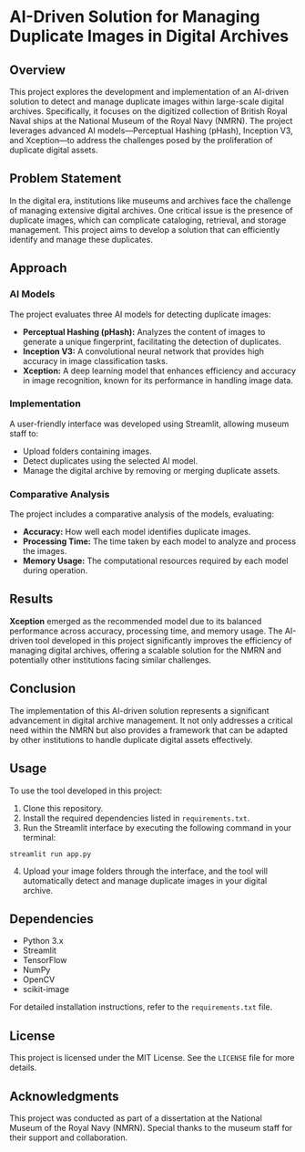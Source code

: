 <!DOCTYPE html>
<html lang="en">
<head>
    <meta charset="UTF-8">
    <meta name="viewport" content="width=device-width, initial-scale=1.0">

</head>
<body>

<h1>AI-Driven Solution for Managing Duplicate Images in Digital Archives</h1>

<h2>Overview</h2>
<p>
    This project explores the development and implementation of an AI-driven solution to detect and manage duplicate images 
    within large-scale digital archives. Specifically, it focuses on the digitized collection of British Royal Naval ships 
    at the National Museum of the Royal Navy (NMRN). The project leverages advanced AI models—Perceptual Hashing (pHash), 
    Inception V3, and Xception—to address the challenges posed by the proliferation of duplicate digital assets.
</p>

<h2>Problem Statement</h2>
<p>
    In the digital era, institutions like museums and archives face the challenge of managing extensive digital archives. 
    One critical issue is the presence of duplicate images, which can complicate cataloging, retrieval, and storage management. 
    This project aims to develop a solution that can efficiently identify and manage these duplicates.
</p>

<h2>Approach</h2>

<h3>AI Models</h3>
<p>The project evaluates three AI models for detecting duplicate images:</p>
<ul>
    <li><strong>Perceptual Hashing (pHash):</strong> Analyzes the content of images to generate a unique fingerprint, facilitating the detection of duplicates.</li>
    <li><strong>Inception V3:</strong> A convolutional neural network that provides high accuracy in image classification tasks.</li>
    <li><strong>Xception:</strong> A deep learning model that enhances efficiency and accuracy in image recognition, known for its performance in handling image data.</li>
</ul>

<h3>Implementation</h3>
<p>A user-friendly interface was developed using Streamlit, allowing museum staff to:</p>
<ul>
    <li>Upload folders containing images.</li>
    <li>Detect duplicates using the selected AI model.</li>
    <li>Manage the digital archive by removing or merging duplicate assets.</li>
</ul>

<h3>Comparative Analysis</h3>
<p>The project includes a comparative analysis of the models, evaluating:</p>
<ul>
    <li><strong>Accuracy:</strong> How well each model identifies duplicate images.</li>
    <li><strong>Processing Time:</strong> The time taken by each model to analyze and process the images.</li>
    <li><strong>Memory Usage:</strong> The computational resources required by each model during operation.</li>
</ul>

<h2>Results</h2>
<p>
    <strong>Xception</strong> emerged as the recommended model due to its balanced performance across accuracy, processing time, 
    and memory usage. The AI-driven tool developed in this project significantly improves the efficiency of managing digital 
    archives, offering a scalable solution for the NMRN and potentially other institutions facing similar challenges.
</p>

<h2>Conclusion</h2>
<p>
    The implementation of this AI-driven solution represents a significant advancement in digital archive management. 
    It not only addresses a critical need within the NMRN but also provides a framework that can be adapted by other institutions 
    to handle duplicate digital assets effectively.
</p>

<h2>Usage</h2>
<p>To use the tool developed in this project:</p>
<ol>
    <li>Clone this repository.</li>
    <li>Install the required dependencies listed in <code>requirements.txt</code>.</li>
    <li>Run the Streamlit interface by executing the following command in your terminal:</li>
</ol>
<pre>
<code>streamlit run app.py</code>
</pre>
<ol start="4">
    <li>Upload your image folders through the interface, and the tool will automatically detect and manage duplicate images in your digital archive.</li>
</ol>

<h2>Dependencies</h2>
<ul>
    <li>Python 3.x</li>
    <li>Streamlit</li>
    <li>TensorFlow</li>
    <li>NumPy</li>
    <li>OpenCV</li>
    <li>scikit-image</li>
</ul>
<p>For detailed installation instructions, refer to the <code>requirements.txt</code> file.</p>

<h2>License</h2>
<p>
    This project is licensed under the MIT License. See the <code>LICENSE</code> file for more details.
</p>

<h2>Acknowledgments</h2>
<p>
    This project was conducted as part of a dissertation at the National Museum of the Royal Navy (NMRN). 
    Special thanks to the museum staff for their support and collaboration.
</p>

</body>
</html>
